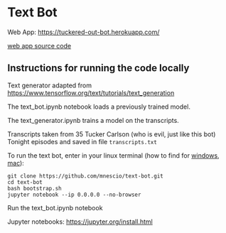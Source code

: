 # Text Bot

Web App: https://tuckered-out-bot.herokuapp.com/

[web app source code](https://github.com/mnescio/text-bot/tree/app)

## Instructions for running the code locally

Text generator adapted from https://www.tensorflow.org/text/tutorials/text_generation

The text_bot.ipynb notebook loads a previously trained model.

The text_generator.ipynb trains a model on the transcripts.

Transcripts taken from 35 Tucker Carlson (who is evil, just like this bot) Tonight episodes and saved in file ```transcripts.txt```


To run the text bot, enter in your linux terminal (how to find for [windows](https://docs.microsoft.com/en-us/windows/wsl/install-win10), [mac](https://www.howtogeek.com/682770/how-to-open-the-terminal-on-a-mac/)):

```
git clone https://github.com/mnescio/text-bot.git
cd text-bot
bash bootstrap.sh
jupyter notebook --ip 0.0.0.0 --no-browser
```

Run the text_bot.ipynb notebook

Jupyter notebooks: https://jupyter.org/install.html


